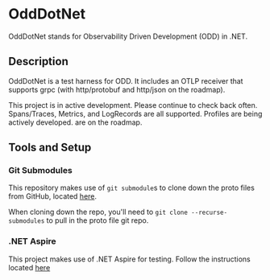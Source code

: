 # OddDotNet

OddDotNet stands for Observability Driven Development (ODD) in .NET.

## Description
OddDotNet is a test harness for ODD. It includes an OTLP receiver that supports grpc (with http/protobuf and http/json on the roadmap).

This project is in active development. Please continue to check back often. Spans/Traces, Metrics, and LogRecords are all supported. Profiles are being actively developed. 
are on the roadmap. 

## Tools and Setup
### Git Submodules
This repository makes use of `git submodule`s to clone down the proto files from GitHub, located
[here](https://github.com/open-telemetry/opentelemetry-proto).

When cloning down the repo, you'll need to `git clone --recurse-submodules` to pull in the proto
file git repo.

### .NET Aspire
This project makes use of .NET Aspire for testing. Follow the instructions located [here](https://learn.microsoft.com/en-us/dotnet/aspire/fundamentals/setup-tooling?tabs=linux&pivots=dotnet-cli)
